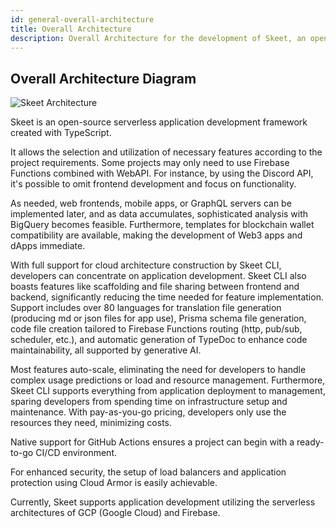 ```yaml
---
id: general-overall-architecture
title: Overall Architecture
description: Overall Architecture for the development of Skeet, an open-source serverless app framework
---
```


## Overall Architecture Diagram

![Skeet Architecture](https://storage.googleapis.com/skeet-assets/imgs/SkeetArchitecture.png)

Skeet is an open-source serverless application development framework created with TypeScript.

It allows the selection and utilization of necessary features according to the project requirements. Some projects may only need to use Firebase Functions combined with WebAPI. For instance, by using the Discord API, it's possible to omit frontend development and focus on functionality.

As needed, web frontends, mobile apps, or GraphQL servers can be implemented later, and as data accumulates, sophisticated analysis with BigQuery becomes feasible. Furthermore, templates for blockchain wallet compatibility are available, making the development of Web3 apps and dApps immediate.

With full support for cloud architecture construction by Skeet CLI, developers can concentrate on application development. Skeet CLI also boasts features like scaffolding and file sharing between frontend and backend, significantly reducing the time needed for feature implementation. Support includes over 80 languages for translation file generation (producing md or json files for app use), Prisma schema file generation, code file creation tailored to Firebase Functions routing (http, pub/sub, scheduler, etc.), and automatic generation of TypeDoc to enhance code maintainability, all supported by generative AI.

Most features auto-scale, eliminating the need for developers to handle complex usage predictions or load and resource management. Furthermore, Skeet CLI supports everything from application deployment to management, sparing developers from spending time on infrastructure setup and maintenance. With pay-as-you-go pricing, developers only use the resources they need, minimizing costs.

Native support for GitHub Actions ensures a project can begin with a ready-to-go CI/CD environment.

For enhanced security, the setup of load balancers and application protection using Cloud Armor is easily achievable.

Currently, Skeet supports application development utilizing the serverless architectures of GCP (Google Cloud) and Firebase.
